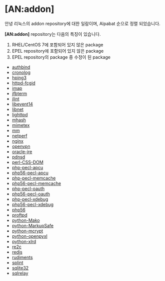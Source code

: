 # [AN:addon]

안녕 리눅스의 addon repository에 대한 일람이며, Alpabat 순으로 정렬 되었습니다.

**[AN:addon]** repository는 다음의 특징이 있습니다.

1. RHEL/CentOS 7에 포함되어 있지 않은 package
2. EPEL repository에 포함되어 있지 않은 package
3. EPEL repository의 package 중 수정이 된 package


 * [authbind](pkg-addon-authbind.md)
 * [cronolog](pkg-addon-cronolog.md)
 * [hping3](pkg-addon-hping3.md)
 * [httpd-fcgid](pkg-addon-httpd-fcgid.md)
 * [imap](pkg-addon-imap.md)
 * [jfbterm](pkg-addon-jfbterm.md)
 * [jlint](pkg-addon-jlint.md)
 * [libevent14](pkg-addon-libevent14.md)
 * [libnet](pkg-addon-libnet.md)
 * [lighttpd](pkg-addon-lighttpd.md)
 * [mhash](pkg-addon-mhash.md)
 * [mimetex](pkg-addon-mimetex.md)
 * [mm](pkg-addon-mm.md)
 * [netperf](pkg-addon-netperf.md)
 * [nginx](pkg-addon-nginx.md)
 * [openvpn](pkg-addon-openvpn.md)
 * [oracle-jre](pkg-addon-oracle-jre.md)
 * [pdnsd](pkg-addon-pdnsd.md)
 * [perl-CSS-DOM](pkg-addon-perl-CSS-DOM.md)
 * [php-pecl-apcu](pkg-addon-php-pecl-apcu.md)
 * [php56-pecl-apcu](pkg-addon-php56-pecl-apcu.md)
 * [php-pecl-memcache](pkg-addon-php-pecl-memcache.md)
 * [php56-pecl-memcache](pkg-addon-php56-pecl-memcache.md)
 * [php-pecl-oauth](pkg-addon-php-pecl-oauth.md)
 * [php56-pecl-oauth](pkg-addon-php56-pecl-oauth.md)
 * [php-pecl-xdebug](pkg-addon-php-pecl-xdebug.md)
 * [php56-pecl-xdebug](pkg-addon-php56-pecl-xdebug.md)
 * [php56](pkg-addon-php56.md)
 * [proftpd](pkg-addon-proftpd.md)
 * [python-Mako](pkg-addon-python-Mako.md)
 * [python-MarkupSafe](pkg-addon-python-MarkupSafe.md)
 * [python-mcrypt](pkg-addon-python-mcrypt.md)
 * [python-openpyxl](pkg-addon-python-openpyxl.md)
 * [python-xlrd](pkg-addon-python-xlrd.md)
 * [re2c](pkg-addon-re2c.md)
 * [redis](pkg-addon-redis.md)
 * [rudiments](pkg-addon-rudiments.md)
 * [splint](pkg-addon-splint.md)
 * [sqlite32](pkg-addon-sqlite32.md)
 * [sqlrelay](pkg-addon-sqlrelay.md)
